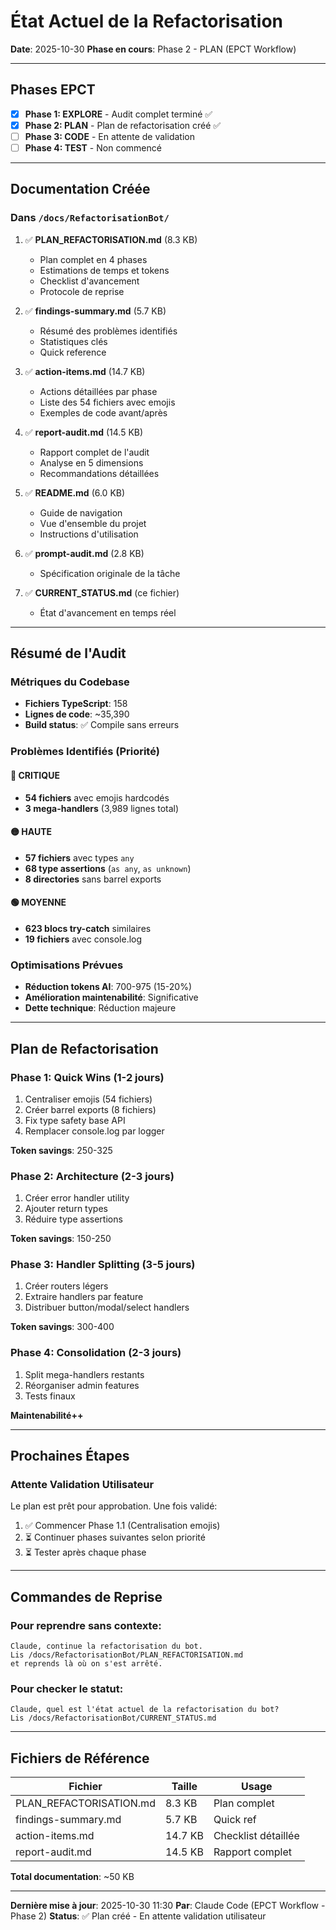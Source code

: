 # État Actuel de la Refactorisation

**Date**: 2025-10-30
**Phase en cours**: Phase 2 - PLAN (EPCT Workflow)

---

## Phases EPCT

- [x] **Phase 1: EXPLORE** - Audit complet terminé ✅
- [x] **Phase 2: PLAN** - Plan de refactorisation créé ✅
- [ ] **Phase 3: CODE** - En attente de validation
- [ ] **Phase 4: TEST** - Non commencé

---

## Documentation Créée

### Dans `/docs/RefactorisationBot/`

1. ✅ **PLAN_REFACTORISATION.md** (8.3 KB)
   - Plan complet en 4 phases
   - Estimations de temps et tokens
   - Checklist d'avancement
   - Protocole de reprise

2. ✅ **findings-summary.md** (5.7 KB)
   - Résumé des problèmes identifiés
   - Statistiques clés
   - Quick reference

3. ✅ **action-items.md** (14.7 KB)
   - Actions détaillées par phase
   - Liste des 54 fichiers avec emojis
   - Exemples de code avant/après

4. ✅ **report-audit.md** (14.5 KB)
   - Rapport complet de l'audit
   - Analyse en 5 dimensions
   - Recommandations détaillées

5. ✅ **README.md** (6.0 KB)
   - Guide de navigation
   - Vue d'ensemble du projet
   - Instructions d'utilisation

6. ✅ **prompt-audit.md** (2.8 KB)
   - Spécification originale de la tâche

7. ✅ **CURRENT_STATUS.md** (ce fichier)
   - État d'avancement en temps réel

---

## Résumé de l'Audit

### Métriques du Codebase

- **Fichiers TypeScript**: 158
- **Lignes de code**: ~35,390
- **Build status**: ✅ Compile sans erreurs

### Problèmes Identifiés (Priorité)

#### 🔴 CRITIQUE
- **54 fichiers** avec emojis hardcodés
- **3 mega-handlers** (3,989 lignes total)

#### 🟡 HAUTE
- **57 fichiers** avec types `any`
- **68 type assertions** (`as any`, `as unknown`)
- **8 directories** sans barrel exports

#### 🟢 MOYENNE
- **623 blocs try-catch** similaires
- **19 fichiers** avec console.log

### Optimisations Prévues

- **Réduction tokens AI**: 700-975 (15-20%)
- **Amélioration maintenabilité**: Significative
- **Dette technique**: Réduction majeure

---

## Plan de Refactorisation

### Phase 1: Quick Wins (1-2 jours)
1. Centraliser emojis (54 fichiers)
2. Créer barrel exports (8 fichiers)
3. Fix type safety base API
4. Remplacer console.log par logger

**Token savings**: 250-325

### Phase 2: Architecture (2-3 jours)
1. Créer error handler utility
2. Ajouter return types
3. Réduire type assertions

**Token savings**: 150-250

### Phase 3: Handler Splitting (3-5 jours)
1. Créer routers légers
2. Extraire handlers par feature
3. Distribuer button/modal/select handlers

**Token savings**: 300-400

### Phase 4: Consolidation (2-3 jours)
1. Split mega-handlers restants
2. Réorganiser admin features
3. Tests finaux

**Maintenabilité++**

---

## Prochaines Étapes

### Attente Validation Utilisateur

Le plan est prêt pour approbation. Une fois validé:

1. ✅ Commencer Phase 1.1 (Centralisation emojis)
2. ⏳ Continuer phases suivantes selon priorité
3. ⏳ Tester après chaque phase

---

## Commandes de Reprise

### Pour reprendre sans contexte:
```
Claude, continue la refactorisation du bot.
Lis /docs/RefactorisationBot/PLAN_REFACTORISATION.md
et reprends là où on s'est arrêté.
```

### Pour checker le statut:
```
Claude, quel est l'état actuel de la refactorisation du bot?
Lis /docs/RefactorisationBot/CURRENT_STATUS.md
```

---

## Fichiers de Référence

| Fichier | Taille | Usage |
|---------|--------|-------|
| PLAN_REFACTORISATION.md | 8.3 KB | Plan complet |
| findings-summary.md | 5.7 KB | Quick ref |
| action-items.md | 14.7 KB | Checklist détaillée |
| report-audit.md | 14.5 KB | Rapport complet |

**Total documentation**: ~50 KB

---

**Dernière mise à jour**: 2025-10-30 11:30
**Par**: Claude Code (EPCT Workflow - Phase 2)
**Status**: ✅ Plan créé - En attente validation utilisateur
